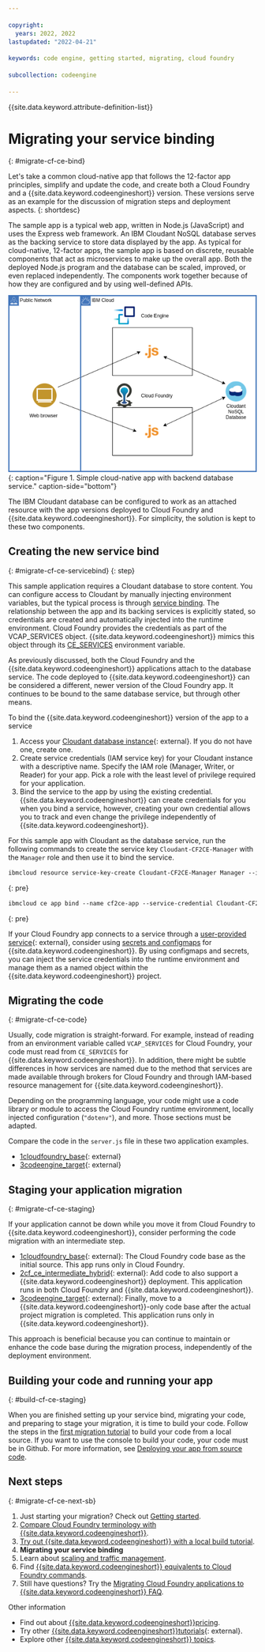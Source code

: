 ```yaml
---

copyright:
  years: 2022, 2022
lastupdated: "2022-04-21"

keywords: code engine, getting started, migrating, cloud foundry

subcollection: codeengine

---
```


{{site.data.keyword.attribute-definition-list}}

# Migrating your service binding
{: #migrate-cf-ce-bind}

Let's take a common cloud-native app that follows the 12-factor app principles, simplify and update the code, and create both a Cloud Foundry and a {{site.data.keyword.codeengineshort}} version. These versions serve as an example for the discussion of migration steps and deployment aspects.
{: shortdesc}

The sample app is a typical web app, written in Node.js (JavaScript) and uses the Express web framework. An IBM Cloudant NoSQL database serves as the backing service to store data displayed by the app. As typical for cloud-native, 12-factor apps, the sample app is based on discrete, reusable components that act as microservices to make up the overall app. Both the deployed Node.js program and the database can be scaled, improved, or even replaced independently. The components work together because of how they are configured and by using well-defined APIs.

![Simple cloud-native app with backend database service.](images/getting-started-CF2CE.png){: caption="Figure 1. Simple cloud-native app with backend database service." caption-side="bottom"}

The IBM Cloudant database can be configured to work as an attached resource with the app versions deployed to Cloud Foundry and {{site.data.keyword.codeengineshort}}. For simplicity, the solution is kept to these two components.


## Creating the new service bind
{: #migrate-cf-ce-servicebind}
{: step}

This sample application requires a Cloudant database to store content. You can configure access to Cloudant by manually injecting environment variables, but the typical process is through [service binding](/docs/codeengine?topic=codeengine-service-binding). The relationship between the app and its backing services is explicitly stated, so credentials are created and automatically injected into the runtime environment. Cloud Foundry provides the credentials as part of the VCAP_SERVICES object. {{site.data.keyword.codeengineshort}} mimics this object through its [CE_SERVICES](/docs/codeengine?topic=codeengine-service-binding#ce-services) environment variable.

As previously discussed, both the Cloud Foundry and the {{site.data.keyword.codeengineshort}} applications attach to the database service. The code deployed to {{site.data.keyword.codeengineshort}} can be considered a different, newer version of the Cloud Foundry app. It continues to be bound to the same database service, but through other means.

To bind the {{site.data.keyword.codeengineshort}} version of the app to a service

1. Access your [Cloudant database instance](https://cloud.ibm.com/catalog/services/cloudant){: external}. If you do not have one, create one.
2. Create service credentials (IAM service key) for your Cloudant instance with a descriptive name. Specify the IAM role (Manager, Writer, or Reader) for your app. Pick a role with the least level of privilege required for your application. 
3. Bind the service to the app by using the existing credential. {{site.data.keyword.codeengineshort}} can create credentials for you when you bind a service, however, creating your own credential allows you to track and even change the privilege independently of {{site.data.keyword.codeengineshort}}. 

For this sample app with Cloudant as the database service, run the following commands to create the service key `Cloudant-CF2CE-Manager` with the `Manager` role and then use it to bind the service.

```txt
ibmcloud resource service-key-create Cloudant-CF2CE-Manager Manager --instance-name Cloudant-CF2CE
```
{: pre}

```txt
ibmcloud ce app bind --name cf2ce-app --service-credential Cloudant-CF2CE-Manager
```
{: pre}

If your Cloud Foundry app connects to a service through a [user-provided service](https://docs.cloudfoundry.org/devguide/services/user-provided.html){: external}, consider using [secrets and configmaps](/docs/codeengine?topic=codeengine-configmap-secret) for {{site.data.keyword.codeengineshort}}. By using configmaps and secrets, you can inject the service credentials into the runtime environment and manage them as a named object within the {{site.data.keyword.codeengineshort}} project.

## Migrating the code
{: #migrate-cf-ce-code}

Usually, code migration is straight-forward. For example, instead of reading from an environment variable called `VCAP_SERVICES` for Cloud Foundry, your code must read from `CE_SERVICES` for {{site.data.keyword.codeengineshort}}. In addition, there might be subtle differences in how services are named due to the method that services are made available through brokers for Cloud Foundry and through IAM-based resource management for {{site.data.keyword.codeengineshort}}.

Depending on the programming language, your code might use a code library or module to access the Cloud Foundry runtime environment, locally injected configuration (`"dotenv"`), and more. Those sections must be adapted. 

Compare the code in the `server.js` file in these two application examples.

- [1cloudfoundry_base](https://github.com/IBM-Cloud/CloudFoundry-to-CodeEngine/tree/1cloudfoundry_base){: external}
- [3codeengine_target](https://github.com/IBM-Cloud/CloudFoundry-to-CodeEngine/tree/3codeengine_target){: external}


## Staging your application migration
{: #migrate-cf-ce-staging}

If your application cannot be down while you move it from Cloud Foundry to {{site.data.keyword.codeengineshort}}, consider performing the code migration with an intermediate step.

- [1cloudfoundry_base](https://github.com/IBM-Cloud/CloudFoundry-to-CodeEngine/tree/1cloudfoundry_base){: external}: The Cloud Foundry code base as the initial source. This app runs only in Cloud Foundry.
- [2cf_ce_intermediate_hybrid](https://github.com/IBM-Cloud/CloudFoundry-to-CodeEngine/tree/2cf_ce_intermediate_hybrid){: external}: Add code to also support a {{site.data.keyword.codeengineshort}} deployment. This application runs in both Cloud Foundry and {{site.data.keyword.codeengineshort}}.
- [3codeengine_target](https://github.com/IBM-Cloud/CloudFoundry-to-CodeEngine/tree/3codeengine_target){: external}: Finally, move to a {{site.data.keyword.codeengineshort}}-only code base after the actual project migration is completed. This application runs only in {{site.data.keyword.codeengineshort}}.

This approach is beneficial because you can continue to maintain or enhance the code base during the migration process, independently of the deployment environment. 

## Building your code and running your app
{: #build-cf-ce-staging}

When you are finished setting up your service bind, migrating your code, and preparing to stage your migration, it is time to build your code. Follow the steps in the [first migration tutorial](/docs/codeengine?topic=codeengine-migrate-cf-ce-tutorial) to build your code from a local source. If you want to use the console to build your code, your code must be in Github. For more information, see [Deploying your app from source code](/docs/codeengine?topic=codeengine-app-source-code).

## Next steps
{: #migrate-cf-ce-next-sb}

1. Just starting your migration? Check out [Getting started](/docs/codeengine?topic=codeengine-migrate-cf-ce-getstart).
2. [Compare Cloud Foundry terminology with {{site.data.keyword.codeengineshort}}](/docs/codeengine?topic=codeengine-migrate-cf-ce-terms).
3. [Try out {{site.data.keyword.codeengineshort}} with a local build tutorial](/docs/codeengine?topic=codeengine-migrate-cf-ce-local).
4. **Migrating your service binding**
5. Learn about [scaling and traffic management](/docs/codeengine?topic=codeengine-migrate-cf-ce-scale).
6. Find [{{site.data.keyword.codeengineshort}} equivalents to Cloud Foundry commands](/docs/codeengine?topic=codeengine-migrate-cf-ce-cmd).
7. Still have questions? Try the [Migrating Cloud Foundry applications to {{site.data.keyword.codeengineshort}} FAQ](/docs/codeengine?topic=codeengine-migrate-cf-ce-faq).

Other information

- Find out about [{{site.data.keyword.codeengineshort}}pricing](/docs/codeengine?topic=codeengine-pricing).
- Try other [{{site.data.keyword.codeengineshort}}tutorials](https://cloud.ibm.com/docs?tab=tutorials&tags=codeengine&page=1&pageSize=20){: external}.
- Explore other [{{site.data.keyword.codeengineshort}} topics](/docs/codeengine?topic=codeengine-learning-paths).

